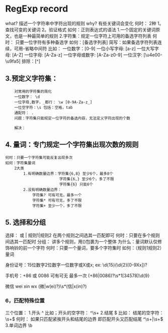 # RegExp record
what? 描述一个字符串中字符出现的规则
why? 有些关键词会变化
何时： 2种
    1。查找可变的关键词
    2。验证格式 
如何：正则表达式的语法
    1.一个固定的关键词原文，也是一种最简单的规则
    2.字符集：规定一位字符上可用的备选字符列表
        何时： 只要一位字符有多种备选字
        如何：[备选字列表]
        简写：如果备选字符列表连续，可用-省略中间符
        比如：
            一位数字：[0-9]
            一位小写字母: [a-z]
            一位大写字母: [A-Z]
            一位字母: [A-Za-z]
            一位字母或数字: [A-Za-z0-9]
            一位汉字: [\u4e00-\u9fa5]
        排除：[^]
##    3.预定义字符集：
        对常用的字符集的简化
        一位数字： \d
        一位字母,数字，_都行： \w [0-9A-Za-z_]
        一位空字符：\s 包括：空格，tab
        通配符： .
        问题：字符集只能规定一位字符的备选内容，无法定义字符出现的个数

        解决：
##  4. 量词：专门规定一个字符集出现次数的规则
    何时：只要一个字符集可能反复出现多次
    如何：字符集量词
        2大类
            1.有明确数量边界：字符集{6,8} 至少6个，最多8个
                            字符集{6,} 至少6个，多了不限
                            字符集{6} 只能6个
            2.没有明确数量边界：
                字符集? 可有可无，最多一个
                字符集* 可有可无，多了不限
                字符集+ 至少一个，多了不限

## 5. 选择和分组
选择： 或 |
    规则1|规则2  在两个规则之间选其一匹配即可
    何时：只要在多个规则间选其一匹配时
分组： 讲多个规则，用()包裹为一个整体
    为什么：量词默认仅修饰响铃的前一个字符
    何时：只要一个量词，要多个字符集时
    如何：（规则1规则2）量词

身份证号：15位数字2位数字一位数字或X或x;
ex: \d{15}(\d{2}[0-9Xx])?

手机号：+86 或 0086 可有可无 最多一次
        (+86|0086)?\s*1[34578]\d{9}

微信 wei xin wx
(微|w(ei)?)\s*(信|x(in)?)

### 6，匹配特殊位置
三个位置：
    1.开头 ^    比如；开头的空字符： ^\s+
    2.结尾 \$    比如： 结尾的空字符： \s+$ 
        何时： 如果只匹配紧挨开头和结尾的边界
        即匹配开头又匹配结尾 ^\s+|\s+$
    3.单词边界 \b